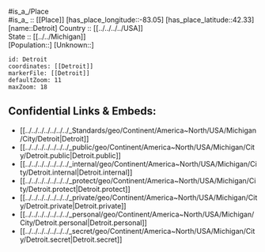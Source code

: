 ﻿---
location: [42.33,-83.05] 
mapzoom: [7,12] 
mapmarker: city 
type: City
tags:
- geo/City


SpocWebEntityId: 29763
isDeleted: false
confidential: public

---
#is_a_/Place  
#is_a_ :: [[Place]] 
[has_place_longitude::-83.05] 
[has_place_latitude::42.33] 
[name::Detroit] 
Country :: [[../../../../USA]]  
State :: [[../../Michigan]]  
[Population::] 
[Unknown::] 


```leaflet
id: Detroit
coordinates: [[Detroit]] 
markerFile: [[Detroit]] 
defaultZoom: 11 
maxZoom: 18
```


## Confidential Links & Embeds: 
- [[../../../../../../../_Standards/geo/Continent/America~North/USA/Michigan/City/Detroit|Detroit]] 
- [[../../../../../../../_public/geo/Continent/America~North/USA/Michigan/City/Detroit.public|Detroit.public]] 
- [[../../../../../../../_internal/geo/Continent/America~North/USA/Michigan/City/Detroit.internal|Detroit.internal]] 
- [[../../../../../../../_protect/geo/Continent/America~North/USA/Michigan/City/Detroit.protect|Detroit.protect]] 
- [[../../../../../../../_private/geo/Continent/America~North/USA/Michigan/City/Detroit.private|Detroit.private]] 
- [[../../../../../../../_personal/geo/Continent/America~North/USA/Michigan/City/Detroit.personal|Detroit.personal]] 
- [[../../../../../../../_secret/geo/Continent/America~North/USA/Michigan/City/Detroit.secret|Detroit.secret]] 
